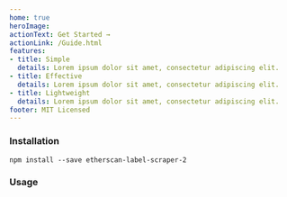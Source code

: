 ```yaml
---
home: true
heroImage: 
actionText: Get Started →
actionLink: /Guide.html
features:
- title: Simple
  details: Lorem ipsum dolor sit amet, consectetur adipiscing elit.
- title: Effective
  details: Lorem ipsum dolor sit amet, consectetur adipiscing elit.
- title: Lightweight
  details: Lorem ipsum dolor sit amet, consectetur adipiscing elit.
footer: MIT Licensed
---
```


### Installation

```
npm install --save etherscan-label-scraper-2
```

### Usage


